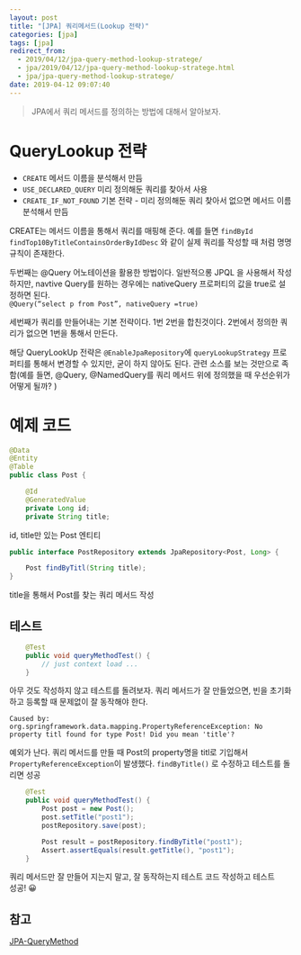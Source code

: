 ```yaml
---
layout: post
title: "[JPA] 쿼리메서드(Lookup 전략)"
categories: [jpa]
tags: [jpa]
redirect_from:
  - 2019/04/12/jpa-query-method-lookup-stratege/
  - jpa/2019/04/12/jpa-query-method-lookup-stratege.html
  - jpa/jpa-query-method-lookup-stratege/
date: 2019-04-12 09:07:40
---
```


> JPA에서 쿼리 메서드를 정의하는 방법에 대해서 알아보자.

# QueryLookup 전략

- `CREATE` 메서드 이름을 분석해서 만듬
- `USE_DECLARED_QUERY` 미리 정의해둔 쿼리를 찾아서 사용
- `CREATE_IF_NOT_FOUND` 기본 전략 - 미리 정의해둔 쿼리 찾아서 없으면 메서드 이름 분석해서 만듬

CREATE는 메서드 이름을 통해서 쿼리를 매핑해 준다. 예를 들면 `findById` `findTop10ByTitleContainsOrderByIdDesc` 와 같이 실제 쿼리를 작성할 때 처럼 명명 규칙이 존재한다.

두번째는 @Query 어노테이션을 활용한 방법이다. 일반적으롱 JPQL 을 사용해서 작성하지만, navtive Query를 원하는 경우에는 nativeQuery 프로퍼티의 값을 true로 설정하면 된다.  
`@Query(“select p from Post”, nativeQuery =true)`

세번째가 쿼리를 만들어내는 기본 전략이다. 1번 2번을 합친것이다. 2번에서 정의한 쿼리가 없으면 1번을 통해서 만든다.

해당 QueryLookUp 전략은 `@EnableJpaRepository`에 `queryLookupStrategy` 프로퍼티를 통해서 변경할 수 있지만, 굳이 하지 않아도 된다. 관련 소스를 보는 것만으로 족함(예를 들면, @Query, @NamedQuery를 쿼리 메서드 위에 정의했을 때 우선순위가 어떻게 될까? )

# 예제 코드

```java
@Data
@Entity
@Table
public class Post {

    @Id
    @GeneratedValue
    private Long id;
    private String title;
```

id, title만 있는 Post 엔티티

```java
public interface PostRepository extends JpaRepository<Post, Long> {

    Post findByTitl(String title);
}
```

title을 통해서 Post를 찾는 쿼리 메서드 작성

## 테스트

```java
    @Test
    public void queryMethodTest() {
        // just context load ...
    }
```

아무 것도 작성하지 않고 테스트를 돌려보자. 쿼리 메서드가 잘 만들었으면, 빈을 초기화 하고 등록할 때 문제없이 잘 동작해야 한다.

```
Caused by: org.springframework.data.mapping.PropertyReferenceException: No property titl found for type Post! Did you mean 'title'?

```

예외가 난다. 쿼리 메서드를 만들 때 Post의 property명을 titl로 기입해서 `PropertyReferenceException`이 발생했다. `findByTitle()` 로 수정하고 테스트를 돌리면 성공

```java
    @Test
    public void queryMethodTest() {
        Post post = new Post();
        post.setTitle("post1");
        postRepository.save(post);

        Post result = postRepository.findByTitle("post1");
        Assert.assertEquals(result.getTitle(), "post1");
    }
```

쿼리 메서드만 잘 만들어 지는지 말고, 잘 동작하는지 테스트 코드 작성하고 테스트  
성공! 😀

## 참고

[JPA-QueryMethod](https://docs.spring.io/spring-data/jpa/docs/current/reference/html/#repositories.query-methods.details)
